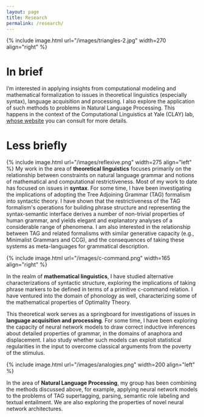 ```yaml
---
layout: page
title: Research
permalink: /research/
---
```


{% include image.html url="/images/triangles-2.jpg" width=270 align="right" %}


# In brief

I’m interested in applying insights from computational modeling and mathematical formalization to issues in theoretical linguistics (especially syntax), language acquisition and processing. I also explore the application of such methods to problems in Natural Language Processing.  This happens in the context of the Computational Linguistics at Yale (CLAY) lab, [whose website](clay.yale.edu) you can consult for more details.

# Less briefly



{% include image.html url="/images/reflexive.png" width=275 align="left" %}
My work in the area of **theoretical linguistics** focuses primarily on the relationship between constraints on natural language grammar and notions of mathematical and computational restrictiveness. Most of my work to date has focused on issues in **syntax**. For some time, I have been investigating the implications of adopting the Tree Adjoining Grammar (TAG) formalism into syntactic theory. I have shown that the restrictiveness of the TAG formalism's operations for building phrase structure and representing the syntax-semantic interface derives a number of non-trivial properties of human grammar, and yields elegant and explanatory analyses of a considerable range of phenomena. I am also interested in the relationship between TAG and related formalisms with similar generative capacity (e.g., Minimalist Grammars and CCG), and the consequences of taking these systems as meta-languages for grammatical description.


{% include image.html url="/images/c-command.png" width=165 align="right" %}

In the realm of **mathematical linguistics**, I have studied alternative characterizations of syntactic structure, exploring the implications of taking phrase markers to be defined in terms of a primitive c-command relation. I have  ventured into the domain of phonology as well, characterizing some of the mathematical properties of Optimality Theory.

This theoretical work serves as a springboard for investigations of issues in **language acquisition and processing**. For some time, I have been exploring the capacity of neural network models to draw correct inductive inferences about detailed properties of grammar, in the domains of anaphora and displacement. I also study whether such models can exploit statistical regularities in the input to overcome classical arguments from the poverty of the stimulus.

{% include image.html url="/images/analogies.png" width=200 align="left" %}


In the area of **Natural Language Processing**, my group has been combining the methods discussed above, for example, applying neural network models to the problems of TAG supertagging, parsing, semantic role labeling and textual entailment. We are also exploring the properties of novel neural network architectures.

